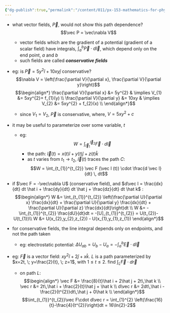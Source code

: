 ```yaml
---
{"dg-publish":true,"permalink":"/content/011/px-153-mathematics-for-physicists/term-2/px-153-i-integration/px-153-i10-conservative-fields/","created":"2024-11-25T10:50:32.000+00:00","updated":"2024-11-26T19:38:18.190+00:00"}
---
```


- what vector fields, $\vec P$, would not show this path dependence? 
$$\vec P = \vec\nabla V$$
	- vector fields which are the gradient of a potential (gradient of a scalar field) have integrals, $\int_{a}^{b} \vec P \cdot d\vec l$, which depend only on the end point, $a$ and $b$
	- such fields are called ***conservative fields***

- eg: is $\vec P = 5y^{2} \hat i +10xy \hat j$ conservative?
$$\nabla V = \left(\frac{\partial V}{\partial x}, \frac{\partial V}{\partial y}\right)$$
$$\begin{align*}
	\frac{\partial V}{\partial x} &= 5y^{2} & \implies V_{1} &= 5xy^{2}+ f_{1}(y) \\
	\frac{\partial V}{\partial y} &= 10xy & \implies V_{2} &= 5xy^{2} + f_{2}(x) \\	
\end{align*}$$
	- since $V_{1}=V_{2}$, $\vec P$ is conservative, where, $V = 5xy^{2}+c$

- it may be useful to parameterize over some variable, $t$
	- eg: 
$$W = \int_{\vec l_{1}}^{\vec l_{2}}\vec F \cdot d\vec l$$
		- the path: $\vec l(t) = x(t) \hat i + y(t) \hat j + z(t) \hat k$
		- as $t$ varies from $t_{1}\to t_{2}$, $\vec l(t)$ traces the path $C$: 
	$$W = \int_{t_{1}}^{t_{2}} \vec F (\vec l (t)) \cdot \frac{d \vec l}{dt} \, dt$$
- if $\vec F = -\vec\nabla U$ (conservative field), and $d\vec l = \frac{dx}{dt} dt \hat i + \frac{dy}{dt} dt \hat j + \frac{dz}{dt} dt \hat k$ : 
$$\begin{align*}
	W &= \int_{t_{1}}^{t_{2}} \left(\frac{\partial U}{\partial x} \frac{dx}{dt} + \frac{\partial U}{\partial y} \frac{dx}{dt} + \frac{\partial U}{\partial z} \frac{dx}{dt}\right)dt \\
	W &= -\int_{t_{1}}^{t_{2}} \frac{dU}{dt}dt = -[U]_{t_{1}}^{t_{2}} = U(t_{2})-U(t_{1})\\
	W &= U(x_{2},y_{2},z_{2}) - U(x_{1},y_{1},z_{1})
\end{align*}$$
- for conservative fields, the line integral depends only on endpoints, and not the path taken
	- eg: electrostatic potential: $\Delta U_{ab} = U_{b}-U_{a} = -\int_{a}^{b} \vec E \cdot d\vec l$
- eg: $\vec F$ is a vector field: $xy^{2}\hat i + 2\hat j + x\hat k$. $L$ is a path parameterized by $x=2t, \; y=\frac{2}{t}, \; z=1$, with ${} 1\leq t\leq 2 {}$. find $\int_{L}\vec F\cdot d\vec r$
	- on path $L$: 
$$\begin{align*}
	\vec F &= \frac{8}{t}\hat i + 2\hat j + 2t\,\hat k \\
	\vec r &= 2t\,\hat i + \frac{2}{t}\hat j + \hat k \\
	d\vec r &= 2dt\,\hat i - \frac{2}{t^{2}}dt\,\hat j + 0\hat k \\
\end{align*}$$
$$\int_{t_{1}}^{t_{2}}\vec F\cdot d\vec r = \int_{1}^{2} \left(\frac{16}{t}-\frac{4}{t^{2}}\right)dt = 16\ln{2}-2$$
	